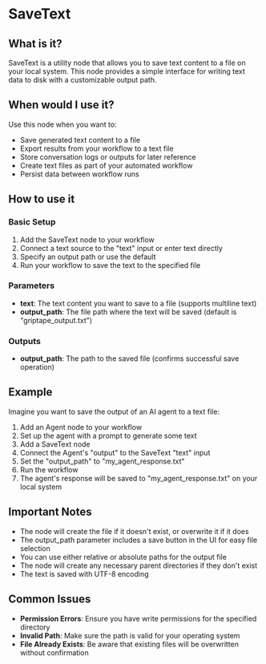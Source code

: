 # SaveText

## What is it?

SaveText is a utility node that allows you to save text content to a file on your local system. This node provides a simple interface for writing text data to disk with a customizable output path.

## When would I use it?

Use this node when you want to:

- Save generated text content to a file
- Export results from your workflow to a text file
- Store conversation logs or outputs for later reference
- Create text files as part of your automated workflow
- Persist data between workflow runs

## How to use it

### Basic Setup

1. Add the SaveText node to your workflow
1. Connect a text source to the "text" input or enter text directly
1. Specify an output path or use the default
1. Run your workflow to save the text to the specified file

### Parameters

- **text**: The text content you want to save to a file (supports multiline text)
- **output_path**: The file path where the text will be saved (default is "griptape_output.txt")

### Outputs

- **output_path**: The path to the saved file (confirms successful save operation)

## Example

Imagine you want to save the output of an AI agent to a text file:

1. Add an Agent node to your workflow
1. Set up the agent with a prompt to generate some text
1. Add a SaveText node
1. Connect the Agent's "output" to the SaveText "text" input
1. Set the "output_path" to "my_agent_response.txt"
1. Run the workflow
1. The agent's response will be saved to "my_agent_response.txt" on your local system

## Important Notes

- The node will create the file if it doesn't exist, or overwrite it if it does
- The output_path parameter includes a save button in the UI for easy file selection
- You can use either relative or absolute paths for the output file
- The node will create any necessary parent directories if they don't exist
- The text is saved with UTF-8 encoding

## Common Issues

- **Permission Errors**: Ensure you have write permissions for the specified directory
- **Invalid Path**: Make sure the path is valid for your operating system
- **File Already Exists**: Be aware that existing files will be overwritten without confirmation